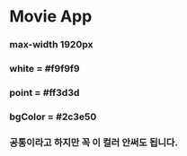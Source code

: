 # Movie App

### max-width 1920px

### white = #f9f9f9

### point = #ff3d3d

### bgColor = #2c3e50

### 공통이라고 하지만 꼭 이 컬러 안써도 됩니다.

